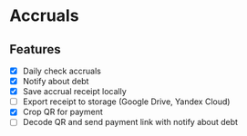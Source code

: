 # Accruals

## Features
- [x] Daily check accruals
- [x] Notify about debt
- [x] Save accrual receipt locally
- [ ] Export receipt to storage (Google Drive, Yandex Cloud)
- [x] Crop QR for payment
- [ ] Decode QR and send payment link with notify about debt